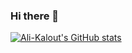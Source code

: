 ### Hi there 👋

[![Ali-Kalout's GitHub stats](https://github-readme-stats.vercel.app/api?username=Ali-Kalout&theme=dark&show_icons=true&include_all_commits=true)](https://github.com/Ali-Kalout/github-readme-stats)

<!--
**Ali-Kalout/Ali-Kalout** is a ✨ _special_ ✨ repository because its `README.md` (this file) appears on your GitHub profile.

Here are some ideas to get you started:

- 🔭 I’m currently working on ...
- 🌱 I’m currently learning ...
- 👯 I’m looking to collaborate on ...
- 🤔 I’m looking for help with ...
- 💬 Ask me about ...
- 📫 How to reach me: ...
- 😄 Pronouns: ...
- ⚡ Fun fact: ...
-->
